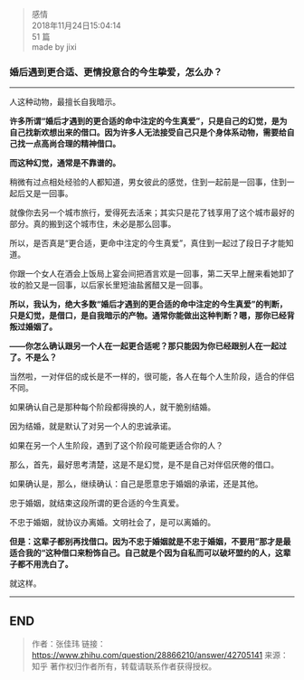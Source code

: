 > 感情  
> 2018年11月24日15:04:14         
> 51 篇  
>made by jixi  
  


### 婚后遇到更合适、更情投意合的今生挚爱，怎么办？


----------
人这种动物，最擅长自我暗示。  

<b>许多所谓“婚后才遇到的更合适的命中注定的今生真爱”，只是自己的幻觉，是为自己找新欢想出来的借口。因为许多人无法接受自己只是个身体系动物，需要给自己找一点高尚合理的精神借口。</b>  

 
<b>而这种幻觉，通常是不靠谱的。</b>  

稍微有过点相处经验的人都知道，男女彼此的感觉，住到一起前是一回事，住到一起后又是一回事。  

就像你去另一个城市旅行，爱得死去活来；其实只是花了钱享用了这个城市最好的部分。真的搬到这个城市住，未必是那么回事。  

所以，是否真是“更合适，更命中注定的今生真爱”，真住到一起过了段日子才能知道。  

你跟一个女人在酒会上饭局上宴会间把酒言欢是一回事，第二天早上醒来看她卸了妆的脸又是一回事，以后家长里短油盐酱醋又是一回事。  

 
<b>所以，我认为，绝大多数“婚后才遇到的更合适的命中注定的今生真爱”的判断，只是幻觉，是借口，是自我暗示的产物。通常你能做出这种判断？嗯，那你已经背叛过婚姻了。  

——你怎么确认跟另一个人在一起更合适呢？那只能因为你已经跟别人在一起过了。不是么？</b>  
 
 
当然啦，一对伴侣的成长是不一样的，很可能，各人在每个人生阶段，适合的伴侣不同。  

如果确认自己是那种每个阶段都得换的人，就干脆别结婚。  

因为结婚，就是默认了对另一个人的忠诚承诺。  

如果在另一个人生阶段，遇到了这个阶段可能更适合你的人？  

那么，首先，最好思考清楚，这是不是幻觉，是不是自己对伴侣厌倦的借口。  

如果确认是，那么，继续确认：自己是愿意忠于婚姻的承诺，还是其他。  

 
忠于婚姻，就结束这段所谓的更合适的今生真爱。  

不忠于婚姻，就协议办离婚。文明社会了，是可以离婚的。  

<b>但是：这辈子都别再找借口。因为不忠于婚姻就是不忠于婚姻，不要用”那才是最适合我的“这种借口来粉饰自己。自己就是个因为自私而可以破坏盟约的人，这辈子都不用洗白了。</b>  
 
就这样。
 




----------
## END
>作者：张佳玮
>链接：https://www.zhihu.com/question/28866210/answer/42705141
>来源：知乎
>著作权归作者所有，转载请联系作者获得授权。
